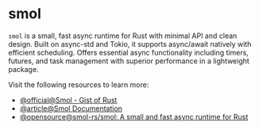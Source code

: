 # smol

`smol` is a small, fast async runtime for Rust with minimal API and clean design. Built on async-std and Tokio, it supports async/await natively with efficient scheduling. Offers essential async functionality including timers, futures, and task management with superior performance in a lightweight package.

Visit the following resources to learn more:

- [@official@Smol - Gist of Rust](https://book.gist.rs/rust/r1/smol.html)
- [@article@Smol Documentation](https://docs.rs/smol/latest/smol/)
- [@opensource@smol-rs/smol: A small and fast async runtime for Rust](https://github.com/smol-rs/smol)